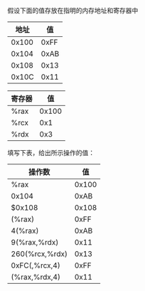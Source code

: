 假设下面的值存放在指明的内存地址和寄存器中

地址 | 值
-----|----
0x100|0xFF
0x104|0xAB
0x108|0x13
0x10C|0x11

寄存器|值
-----|---
%rax |0x100
%rcx |0x1
%rdx |0x3


填写下表，给出所示操作的值：

操作数     |  值
-----------|--------------
%rax      |0x100
0x104     |0xAB
$0x108    |0x108
(%rax)    |0xFF
4(%rax)   |0xAB
9(%rax,%rdx)|0x11
260(%rcx,%rdx)|0x13
0xFC(,%rcx,4)|0xFF
(%rax,%rdx,4)|0x11